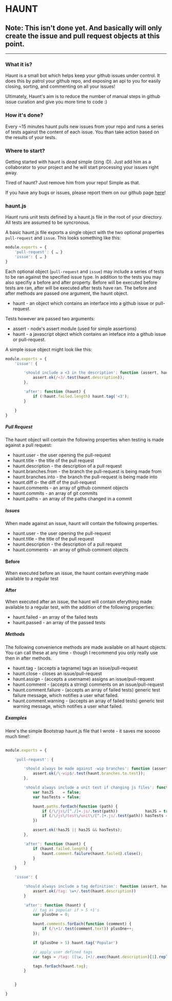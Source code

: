 # HAUNT

## Note: This isn't done yet. And basically will only create the issue and pull request objects at this point.

---

### What it is?

Haunt is a small bot which helps keep your github issues under control. It does this by patrol your github repo, and exposing an api to you for easily closing, sorting, and commenting on all your issues!

Ultimately, Haunt's aim is to reduce the number of manual steps in github issue curation and give you more time to code :)


### How it's done?

Every ~15 minutes haunt pulls new issues from your repo and runs a series of tests against the content of each issue. You than take action based on the results of your tests.


### Where to start?

Getting started with haunt is *dead* simple (zing :D). Just add him as a collaborator to your project and he will start processing your issues right away.

Tired of haunt? Just remove him from your repo! Simple as that.

If you have any bugs or issues, please report them on our github page [here](https://github.com/fat/haunt)!


### haunt.js

Haunt runs unit tests defined by a haunt.js file in the root of your directory. All tests are assumed to be syncronous.

A basic haunt.js file exports a single object with the two optional properties `pull-request` and `issue`. This looks something like this:

```js
module.exports = {
    'pull-request': { … }
    'issue': { … }
}
```

Each optional object (`pull-request` and `issue`) may include a series of tests to be ran against the specified issue type. In addition to the tests you may also specifiy a before and after property. Before will be executed before tests are ran, after will be executed after tests have ran. The before and after methods are passed one argument, the haunt object.

+ haunt - an object which contains an interface into a github issue or pull-request.

Tests however are passed two arguments:

+ assert - node's assert module (used for simple assertions)
+ haunt  - a javascript object which contains an inteface into a github issue or pull-request.

A simple issue object might look like this:

```js
module.exports = {
    'issue': { 

        'should include a <3 in the description': function (assert, haunt) {
            assert.ok(/<3/.test(haunt.description));
        },

        'after': function (haunt) {
            if (!haunt.failed.length) haunt.tag('<3');
        }

    }
}
```

##### Pull Request

The haunt object will contain the following properties when testing is made against a pull request:

+ haunt.user - the user opening the pull-request
+ haunt.title - the title of the pull request
+ haunt.description - the description of a pull request
+ haunt.branches.from - the branch the pull-request is being made from
+ haunt.branches.into - the branch the pull-request is being made into
+ haunt.diff o- the diff of the pull-request
+ haunt.comments - an array of github comment objects
+ haunt.commits - an array of git commits
+ haunt.paths - an array of the paths changed in a commit


##### Issues

When made against an issue, haunt will contain the following properties.

+ haunt.user - the user opening the pull-request
+ haunt.title - the title of the pull request
+ haunt.description - the description of a pull request
+ haunt.comments - an array of github comment objects


#### Before

When executed before an issue, the haunt contain everything made available to a regular test

#### After

When executed after an issue, the haunt will contain eferything made available to a regular test, with the addition of the following properties:

+ haunt.failed - an array of the failed tests
+ haunt.passed - an array of the passed tests

##### Methods

The following convenience methods are made available on all haunt objects. You can call these at any time - though I recommend you only really use then in after methods.

+ haunt.tag - (accepts a tagname) tags an issue/pull-request
+ haunt.close - closes an issue/pull-request
+ haunt.assign - (accepts a username) assigns an issue/pull-request
+ haunt.comment - (accepts a string) comments on an issue/pull-request
+ haunt.comment.failure - (accepts an array of failed tests) generic test failure message, which notifies a user what failed.
+ haunt.comment.warning - (accepts an array of failed tests) generic test warning message, which notifies a user what failed.

##### Examples 

Here's the simple Bootstrap haunt.js file that I wrote - it saves me sooooo much time!: 

```js

module.exports = {

    'pull-request': {

        'should always be made against -wip branches': function (assert, haunt) {
            assert.ok(/\-wip$/.test(haunt.branches.to.test));
        },

        'should always include a unit test if changing js files': function (assert, haunt) {
            var hasJS    = false;
            var hasTests = false;

            haunt.paths.forEach(function (path) {
                if (/\/js\/[^./]+.js/.test(path))            hasJS = true;
                if (/\/js\/test\/unit\/[^.]+.js/.test(path)) hasTests = true;
            })

            assert.ok(!hasJS || hasJS && hasTests);
        },

        'after': function (haunt) {
            if (haunt.failed.length) {
                haunt.comment.failure(haunt.failed).close();
            }
        }
    }

    'issue': {

        'should always include a tag definition': function (assert, haunt) {
            assert.ok(/tag: \w+/.test(haunt.description))
        }

        'after': function (haunt) {
            // tag as popular if > 5 +1's
            var plusOne = 0;

            haunt.comments.forEach(function (comment) {
                if (/\+1/.test(comment.text)) plusOne++;
            });

            if (plusOne > 5) haunt.tag('Popular')

            // apply user defined tags
            var tags = /tag: ([\w, ]+)/.exec(haunt.description)[1].replace(/\s+/, '').split(',');

            tags.forEach(haunt.tag);
        }


    }

}
```